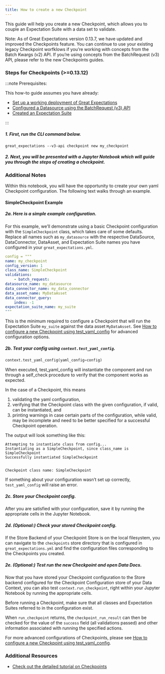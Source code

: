 ```yaml
---
title: How to create a new Checkpoint
---
```


This guide will help you create a new Checkpoint, which allows you to couple an Expectation Suite with a data set to validate.

Note: As of Great Expectations version 0.13.7, we have updated and improved the Checkpoints feature. You can continue to use your existing legacy Checkpoint worfklows if you’re working with concepts from the Batch Kwargs (v2) API. If you’re using concepts from the BatchRequest (v3) API, please refer to the new Checkpoints guides.

### Steps for Checkpoints (>=0.13.12)

:::note Prerequisites: 

This how-to guide assumes you have already:

* [Set up a working deployment of Great Expectations](/docs/tutorials/getting_started/intro)
* [Configured a Datasource using the BatchRequest (v3) API](/docs/tutorials/getting_started/connect_to_data)
* [Created an Expectation Suite](/docs/tutorials/getting_started/create_your_first_expectations)

:::

##### 1. First, run the CLI command below.

````console
great_expectations --v3-api checkpoint new my_checkpoint
````

##### 2.  Next, you will be presented with a Jupyter Notebook which will guide you through the steps of creating a checkpoint.

### Additional Notes

Within this notebook, you will have the opportunity to create your own yaml Checkpoint configuration. The following text walks through an example.

#### SimpleCheckpoint Example

##### 2a. Here is a simple example configuration. 

For this example, we’ll demonstrate using a basic Checkpoint configuration with the `SimpleCheckpoint` class, which takes care of some defaults. Replace all names such as `my_datasource` with the respective DataSource, DataConnector, DataAsset, and Expectation Suite names you have configured in your `great_expectations.yml`.

````yaml
config = """
name: my_checkpoint
config_version: 1
class_name: SimpleCheckpoint
validations:
	- batch_request:
datasource_name: my_datasource
data_connector_name: my_data_connector
data_asset_name: MyDataAsset
data_connector_query:
	index: -1
expectation_suite_name: my_suite
"""
````

This is the minimum required to configure a Checkpoint that will run the Expectation Suite `my_suite` against the data asset `MyDataAsset`. See [How to configure a new Checkpoint using test_yaml_config](/docs/guides/validation/checkpoints/how_to_configure_a_new_checkpoint_using_test_yaml_config) for advanced configuration options.

##### 2b. Test your config using `context.test_yaml_config`.

````python
context.test_yaml_config(yaml_config=config)
````

When executed, test_yaml_config will instantiate the component and run through a self_check procedure to verify that the component works as expected.

In the case of a Checkpoint, this means

1. validating the yaml configuration,
2. verifying that the Checkpoint class with the given configuration, if valid, can be instantiated, and
3. printing warnings in case certain parts of the configuration, while valid, may be incomplete and need to be better specified for a successful Checkpoint operation.

The output will look something like this:

````console
Attempting to instantiate class from config...
Instantiating as a SimpleCheckpoint, since class_name is SimpleCheckpoint
Successfully instantiated SimpleCheckpoint


Checkpoint class name: SimpleCheckpoint
````

If something about your configuration wasn’t set up correctly, `test_yaml_config` will raise an error.

##### 2c. Store your Checkpoint config.

After you are satisfied with your configuration, save it by running the appropriate cells in the Jupyter Notebook.

##### 2d. (Optional:) Check your stored Checkpoint config.

If the Store Backend of your Checkpoint Store is on the local filesystem, you can navigate to the `checkpoints` store directory that is configured in `great_expectations.yml` and find the configuration files corresponding to the Checkpoints you created.

##### 2e. (Optional:) Test run the new Checkpoint and open Data Docs.

Now that you have stored your Checkpoint configuration to the Store backend configured for the Checkpoint Configuration store of your Data Context, you can also test `context.run_checkpoint`, right within your Jupyter Notebook by running the appropriate cells.

Before running a Checkpoint, make sure that all classes and Expectation Suites referred to in the configuration exist.

When `run_checkpoint` returns, the `checkpoint_run_result` can then be checked for the value of the `success` field (all validations passed) and other information associated with running the specified actions.

For more advanced configurations of Checkpoints, please see [How to configure a new Checkpoint using test_yaml_config](/docs/guides/validation/checkpoints/how_to_configure_a_new_checkpoint_using_test_yaml_config).

### Additional Resources

* [Check out the detailed tutorial on Checkpoints](/docs/guides/validation/checkpoints/how_to_create_a_new_checkpoint)
